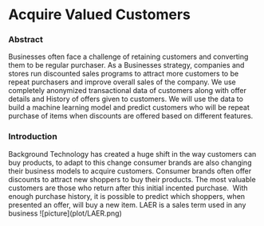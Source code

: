 # Acquire Valued Customers

### Abstract
<p>
Businesses often face a challenge of retaining customers and converting them to be regular purchaser. As a Businesses strategy, companies and stores run discounted sales programs to attract more customers to be repeat purchasers and improve overall sales of the company.
  We use completely anonymized transactional data of customers along with offer details and History of offers given to customers.
  We will use the data to build a machine learning model and predict customers who will be repeat purchase of items when discounts are offered based on different features.
</p>

### Introduction
<p>
Background
Technology has created a huge shift in the way customers can buy products, to adapt to this change consumer brands are also changing their business models to acquire customers.
Consumer brands often offer discounts to attract new shoppers to buy their products. The most valuable customers are those who return after this initial incented purchase.  With enough purchase history, it is possible to predict which shoppers, when presented an offer, will buy a new item.
LAER is a sales term used in any business
![picture](plot/LAER.png)</p>
